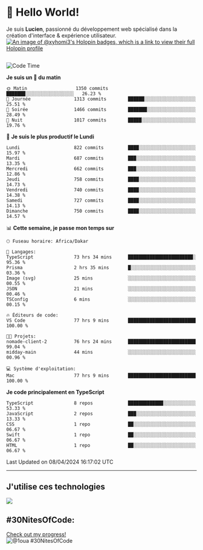 # 👋 Hello World!

Je suis **Lucien**, passionné du développement web spécialisé dans la création d'interface & expérience utilisateur.
[![An image of @xyhomi3's Holopin badges, which is a link to view their full Holopin profile](https://holopin.me/xyhomi3)](https://holopin.io/@xyhomi3)

##

<!--START_SECTION:waka-->
![Code Time](http://img.shields.io/badge/Code%20Time-888%20hrs%2012%20mins-blue)

**Je suis un 🐤 du matin** 

```text
🌞 Matin                  1350 commits        ███████░░░░░░░░░░░░░░░░░░   26.23 % 
🌆 Journée                1313 commits        ██████░░░░░░░░░░░░░░░░░░░   25.51 % 
🌃 Soirée                 1466 commits        ███████░░░░░░░░░░░░░░░░░░   28.49 % 
🌙 Nuit                   1017 commits        █████░░░░░░░░░░░░░░░░░░░░   19.76 % 
```
📅 **Je suis le plus productif le Lundi** 

```text
Lundi                    822 commits         ████░░░░░░░░░░░░░░░░░░░░░   15.97 % 
Mardi                    687 commits         ███░░░░░░░░░░░░░░░░░░░░░░   13.35 % 
Mercredi                 662 commits         ███░░░░░░░░░░░░░░░░░░░░░░   12.86 % 
Jeudi                    758 commits         ████░░░░░░░░░░░░░░░░░░░░░   14.73 % 
Vendredi                 740 commits         ████░░░░░░░░░░░░░░░░░░░░░   14.38 % 
Samedi                   727 commits         ████░░░░░░░░░░░░░░░░░░░░░   14.13 % 
Dimanche                 750 commits         ████░░░░░░░░░░░░░░░░░░░░░   14.57 % 
```


📊 **Cette semaine, je passe mon temps sur** 

```text
🕑︎ Fuseau horaire: Africa/Dakar

💬 Langages: 
TypeScript               73 hrs 34 mins      ████████████████████████░   95.36 % 
Prisma                   2 hrs 35 mins       █░░░░░░░░░░░░░░░░░░░░░░░░   03.36 % 
Image (svg)              25 mins             ░░░░░░░░░░░░░░░░░░░░░░░░░   00.55 % 
JSON                     21 mins             ░░░░░░░░░░░░░░░░░░░░░░░░░   00.46 % 
TSConfig                 6 mins              ░░░░░░░░░░░░░░░░░░░░░░░░░   00.15 % 

🔥 Éditeurs de code: 
VS Code                  77 hrs 9 mins       █████████████████████████   100.00 % 

🐱‍💻 Projets: 
nomade-client-2          76 hrs 24 mins      █████████████████████████   99.04 % 
midday-main              44 mins             ░░░░░░░░░░░░░░░░░░░░░░░░░   00.96 % 

💻 Système d'exploitation: 
Mac                      77 hrs 9 mins       █████████████████████████   100.00 % 
```

**Je code principalement en TypeScript** 

```text
TypeScript               8 repos             █████████████░░░░░░░░░░░░   53.33 % 
JavaScript               2 repos             ███░░░░░░░░░░░░░░░░░░░░░░   13.33 % 
CSS                      1 repo              ██░░░░░░░░░░░░░░░░░░░░░░░   06.67 % 
Swift                    1 repo              ██░░░░░░░░░░░░░░░░░░░░░░░   06.67 % 
HTML                     1 repo              ██░░░░░░░░░░░░░░░░░░░░░░░   06.67 % 
```




 Last Updated on 08/04/2024 16:17:02 UTC
<!--END_SECTION:waka-->
---

## J'utilise ces technologies

<p align="left">
  <a href="https://skillicons.dev">
    <img src="https://skillicons.dev/icons?i=ts,js,md,scss,tailwind,react,redux,docker,express,astro,vite,nextjs,vercel,figma,ableton" />
  </a>
</p>

## #30NitesOfCode:
  [Check out my progress!](https://www.codedex.io/@1oua/30-nites-of-code)  
  ![@1oua #30NitesOfCode](https://www.codedex.io/api/petStatus?user=1oua)
